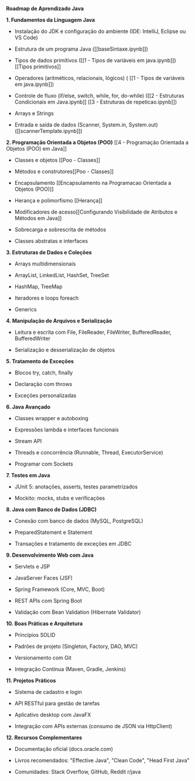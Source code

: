 **Roadmap de Aprendizado Java**

**1. Fundamentos da Linguagem Java**

- Instalação do JDK e configuração do ambiente (IDE: IntelliJ, Eclipse ou VS Code)
    
- Estrutura de um programa Java ([[baseSintaxe.ipynb]])
    
- Tipos de dados primitivos ([[1 - Tipos de variáveis em java.ipynb]]) [[Tipos primitivos]]
    
- Operadores (aritméticos, relacionais, lógicos) ( [[1 - Tipos de variáveis em java.ipynb]])
    
- Controle de fluxo (if/else, switch, while, for, do-while) ([[2 - Estruturas Condicionais em Java.ipynb]] [[3 - Estruturas de repeticao.ipynb]])
    
- Arrays e Strings
    
- Entrada e saída de dados (Scanner, System.in, System.out) ([[scannerTemplate.ipynb]])
    

**2. Programação Orientada a Objetos (POO)** [[4 - Programação Orientada a Objetos (POO) em Java]]

- Classes e objetos [[Poo - Classes]]
    
- Métodos e construtores[[Poo - Classes]]
    
- Encapsulamento [[Encapsulamento na Programacao Orientada a Objetos (POO)]]
    
- Herança e polimorfismo [[Herança]]
    
- Modificadores de acesso[[Configurando Visibilidade de Atributos e Métodos em Java]]
    
- Sobrecarga e sobrescrita de métodos
    
- Classes abstratas e interfaces
    

**3. Estruturas de Dados e Coleções**

- Arrays multidimensionais
    
- ArrayList, LinkedList, HashSet, TreeSet
    
- HashMap, TreeMap
    
- Iteradores e loops foreach
    
- Generics
    

**4. Manipulação de Arquivos e Serialização**

- Leitura e escrita com File, FileReader, FileWriter, BufferedReader, BufferedWriter
    
- Serialização e desserialização de objetos
    

**5. Tratamento de Exceções**

- Blocos try, catch, finally
    
- Declaração com throws
    
- Exceções personalizadas
    

**6. Java Avançado**

- Classes wrapper e autoboxing
    
- Expressões lambda e interfaces funcionais
    
- Stream API
    
- Threads e concorrência (Runnable, Thread, ExecutorService)
    
- Programar com Sockets
    

**7. Testes em Java**

- JUnit 5: anotações, asserts, testes parametrizados
    
- Mockito: mocks, stubs e verificações
    

**8. Java com Banco de Dados (JDBC)**

- Conexão com banco de dados (MySQL, PostgreSQL)
    
- PreparedStatement e Statement
    
- Transações e tratamento de exceções em JDBC
    

**9. Desenvolvimento Web com Java**

- Servlets e JSP
    
- JavaServer Faces (JSF)
    
- Spring Framework (Core, MVC, Boot)
    
- REST APIs com Spring Boot
    
- Validação com Bean Validation (Hibernate Validator)
    

**10. Boas Práticas e Arquitetura**

- Princípios SOLID
    
- Padrões de projeto (Singleton, Factory, DAO, MVC)
    
- Versionamento com Git
    
- Integração Contínua (Maven, Gradle, Jenkins)
    

**11. Projetos Práticos**

- Sistema de cadastro e login
    
- API RESTful para gestão de tarefas
    
- Aplicativo desktop com JavaFX
    
- Integração com APIs externas (consumo de JSON via HttpClient)
    

**12. Recursos Complementares**

- Documentação oficial (docs.oracle.com)
    
- Livros recomendados: "Effective Java", "Clean Code", "Head First Java"
    
- Comunidades: Stack Overflow, GitHub, Reddit r/java